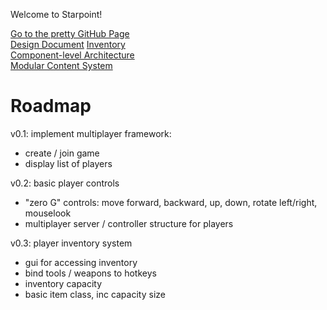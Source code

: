 Welcome to Starpoint!  

[Go to the pretty GitHub Page](http://mgp214.github.io/starpoint)  
[Design Document](docs/design-document.md)
[Inventory](docs/inventory.md)  
[Component-level Architecture](docs/component-level-arch.md)  
[Modular Content System](docs/modular-content-system)
# Roadmap

v0.1: implement multiplayer framework:
* create / join game
* display list of players  
  

v0.2: basic player controls
* "zero G" controls: move forward, backward, up, down, rotate left/right, mouselook
* multiplayer server / controller structure for players  
  
  
v0.3: player inventory system  
* gui for accessing inventory
* bind tools / weapons to hotkeys
* inventory capacity
* basic item class, inc capacity size
